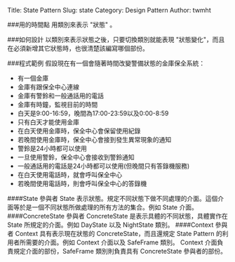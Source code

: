 Title: State Pattern
Slug: state
Category: Design Pattern
Author: twmht

###用的時間點
用類別來表示 "狀態" 。

###如何設計
以類別來表示狀態之後，只要切換類別就能表現 "狀態變化"，而且在必須新增其它狀態時，也很清楚該編寫哪個部份。

###程式範例
假設現在有一個會隨著時間改變警備狀態的金庫保全系統：

* 有一個金庫
* 金庫有跟保全中心連線
* 金庫有警鈴和一般通話用的電話
* 金庫有時鐘，監視目前的時間
* 白天是9:00-16:59，晚間為17:00-23:59以及0:00-8:59
* 只有白天才能使用金庫
* 在白天使用金庫時，保全中心會保留使用紀錄
* 若晚間使用金庫時，保全中心會接到發生異常現象的通知
* 警鈴是24小時都可以使用
* 一旦使用警鈴，保全中心會接收到警鈴通知
* 一般通話用的電話是24小時都可以使用(但晚間只有答錄機服務)
* 在白天使用電話時，就會呼叫保全中心
* 若晚間使用電話時，則會呼叫保全中心的答錄機

<script src="https://gist.github.com/twmht/a04e437a923e01314421.js"></script>

####State 參與者
State 表示狀態。規定不同狀態下做不同處理的介面。這個介面等於是一個不同狀態所做處理的所有方法的集合。例如 State 介面。
####ConcreteState 參與者
ConcreteState 是表示具體的不同狀態，具體實作在 State 所規定的介面。例如 DayState 以及 NightState 類別。
####Context 參與者
Context 具有表示現在狀態的 ConcreteState，而且還規定 State Pattern 的利用者所需要的介面。例如 Context 介面以及 SafeFrame 類別。
Context 介面負責規定介面的部份，SafeFrame 類別則負責具有 ConcreteState 參與者的部份。
